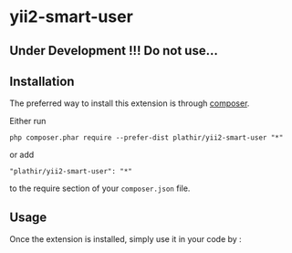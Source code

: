 yii2-smart-user
==============

Under Development !!! Do not use...
-----------------------------------

Installation
------------

The preferred way to install this extension is through [composer](http://getcomposer.org/download/).

Either run

```
php composer.phar require --prefer-dist plathir/yii2-smart-user "*"
```

or add

```
"plathir/yii2-smart-user": "*"
```

to the require section of your `composer.json` file.


Usage
-----

Once the extension is installed, simply use it in your code by  :

